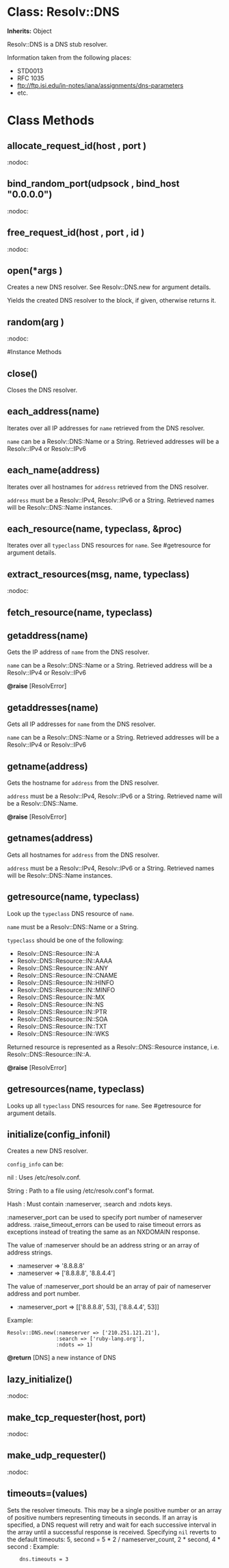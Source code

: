 # Class: Resolv::DNS
**Inherits:** Object
    

Resolv::DNS is a DNS stub resolver.

Information taken from the following places:

*   STD0013
*   RFC 1035
*   ftp://ftp.isi.edu/in-notes/iana/assignments/dns-parameters
*   etc.


# Class Methods
## allocate_request_id(host , port ) [](#method-c-allocate_request_id)
:nodoc:
## bind_random_port(udpsock , bind_host "0.0.0.0") [](#method-c-bind_random_port)
:nodoc:
## free_request_id(host , port , id ) [](#method-c-free_request_id)
:nodoc:
## open(*args ) [](#method-c-open)
Creates a new DNS resolver.  See Resolv::DNS.new for argument details.

Yields the created DNS resolver to the block, if given, otherwise returns it.
## random(arg ) [](#method-c-random)
:nodoc:

#Instance Methods
## close() [](#method-i-close)
Closes the DNS resolver.

## each_address(name) [](#method-i-each_address)
Iterates over all IP addresses for `name` retrieved from the DNS resolver.

`name` can be a Resolv::DNS::Name or a String.  Retrieved addresses will be a
Resolv::IPv4 or Resolv::IPv6

## each_name(address) [](#method-i-each_name)
Iterates over all hostnames for `address` retrieved from the DNS resolver.

`address` must be a Resolv::IPv4, Resolv::IPv6 or a String.  Retrieved names
will be Resolv::DNS::Name instances.

## each_resource(name, typeclass, &proc) [](#method-i-each_resource)
Iterates over all `typeclass` DNS resources for `name`.  See #getresource for
argument details.

## extract_resources(msg, name, typeclass) [](#method-i-extract_resources)
:nodoc:

## fetch_resource(name, typeclass) [](#method-i-fetch_resource)

## getaddress(name) [](#method-i-getaddress)
Gets the IP address of `name` from the DNS resolver.

`name` can be a Resolv::DNS::Name or a String.  Retrieved address will be a
Resolv::IPv4 or Resolv::IPv6

**@raise** [ResolvError] 

## getaddresses(name) [](#method-i-getaddresses)
Gets all IP addresses for `name` from the DNS resolver.

`name` can be a Resolv::DNS::Name or a String.  Retrieved addresses will be a
Resolv::IPv4 or Resolv::IPv6

## getname(address) [](#method-i-getname)
Gets the hostname for `address` from the DNS resolver.

`address` must be a Resolv::IPv4, Resolv::IPv6 or a String.  Retrieved name
will be a Resolv::DNS::Name.

**@raise** [ResolvError] 

## getnames(address) [](#method-i-getnames)
Gets all hostnames for `address` from the DNS resolver.

`address` must be a Resolv::IPv4, Resolv::IPv6 or a String.  Retrieved names
will be Resolv::DNS::Name instances.

## getresource(name, typeclass) [](#method-i-getresource)
Look up the `typeclass` DNS resource of `name`.

`name` must be a Resolv::DNS::Name or a String.

`typeclass` should be one of the following:

*   Resolv::DNS::Resource::IN::A
*   Resolv::DNS::Resource::IN::AAAA
*   Resolv::DNS::Resource::IN::ANY
*   Resolv::DNS::Resource::IN::CNAME
*   Resolv::DNS::Resource::IN::HINFO
*   Resolv::DNS::Resource::IN::MINFO
*   Resolv::DNS::Resource::IN::MX
*   Resolv::DNS::Resource::IN::NS
*   Resolv::DNS::Resource::IN::PTR
*   Resolv::DNS::Resource::IN::SOA
*   Resolv::DNS::Resource::IN::TXT
*   Resolv::DNS::Resource::IN::WKS

Returned resource is represented as a Resolv::DNS::Resource instance, i.e.
Resolv::DNS::Resource::IN::A.

**@raise** [ResolvError] 

## getresources(name, typeclass) [](#method-i-getresources)
Looks up all `typeclass` DNS resources for `name`.  See #getresource for
argument details.

## initialize(config_infonil) [](#method-i-initialize)
Creates a new DNS resolver.

`config_info` can be:

nil
:   Uses /etc/resolv.conf.

String
:   Path to a file using /etc/resolv.conf's format.

Hash
:   Must contain :nameserver, :search and :ndots keys.

:nameserver_port can be used to specify port number of nameserver address.
:raise_timeout_errors can be used to raise timeout errors as exceptions
instead of treating the same as an NXDOMAIN response.

The value of :nameserver should be an address string or an array of address
strings.
*   :nameserver => '8.8.8.8'
*   :nameserver => ['8.8.8.8', '8.8.4.4']

The value of :nameserver_port should be an array of pair of nameserver address
and port number.
*   :nameserver_port => [['8.8.8.8', 53], ['8.8.4.4', 53]]

Example:

    Resolv::DNS.new(:nameserver => ['210.251.121.21'],
                    :search => ['ruby-lang.org'],
                    :ndots => 1)

**@return** [DNS] a new instance of DNS

## lazy_initialize() [](#method-i-lazy_initialize)
:nodoc:

## make_tcp_requester(host, port) [](#method-i-make_tcp_requester)
:nodoc:

## make_udp_requester() [](#method-i-make_udp_requester)
:nodoc:

## timeouts=(values) [](#method-i-timeouts=)
Sets the resolver timeouts.  This may be a single positive number or an array
of positive numbers representing timeouts in seconds. If an array is
specified, a DNS request will retry and wait for each successive interval in
the array until a successful response is received.  Specifying `nil` reverts
to the default timeouts:
5, second = 5 * 2 / nameserver_count, 2 * second, 4 * second
:   Example:

        dns.timeouts = 3


